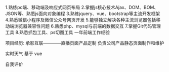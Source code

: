 1.熟练pc端、移动端及响应式网页布局
2.掌握js核心技术Ajax、DOM、BOM、JSON等、熟悉js面向对象编程
3.熟练jquery、vue、bootstrap等主流开发框架
4.熟悉微信小程序及微信公众号网页开发
5.能够独立解决各种主流浏览器包括移动端浏览器兼容性问题
6.熟悉php、mysql与前端的数据交互
7.掌握Git代码管理工具
8.熟悉抓包工具、ps切图工具
一年前端工作经验

项目经历:
承影互联————直播页面产品定制
 负责公司产品静态页面制作和维护
 
实时天气
    基于 vue

自我评价

